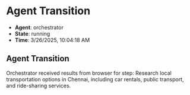 # Agent Transition

- **Agent**: orchestrator
- **State**: running
- **Time**: 3/26/2025, 10:04:18 AM

## Agent Transition

Orchestrator received results from browser for step: Research local transportation options in Chennai, including car rentals, public transport, and ride-sharing services.

